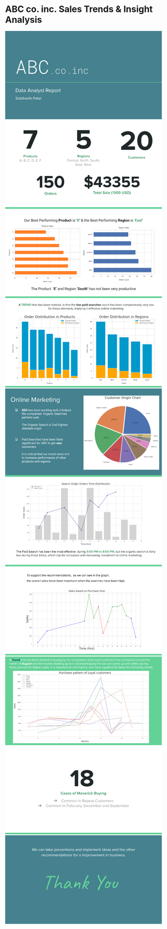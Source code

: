 # ABC co. inc. Sales Trends & Insight Analysis

<img src="Images/Presentation pg 1.png">
<img src="Images/Presentation pg 2.png">
<img src="Images/Presentation pg 3.png">
<img src="Images/Presentation pg 4.png">
<img src="Images/Presentation pg 5.png">
<img src="Images/Presentation pg 6.png">
<img src="Images/Presentation pg 7.png">
<img src="Images/Presentation pg 8.png">
<img src="Images/Presentation pg 9.png">
<img src="Images/Presentation pg 10.png">
